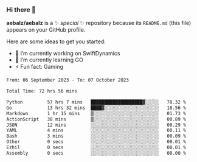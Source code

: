 ### Hi there 👋

**aebalz/aebalz** is a ✨ _special_ ✨ repository because its `README.md` (this file) appears on your GitHub profile.

Here are some ideas to get you started:

- 🔭 I’m currently working on SwiftDynamics
- 🌱 I’m currently learning GO
-  ⚡ Fun fact: Gaming
  
  <!--
- 👯 I’m looking to collaborate on ...
- 🤔 I’m looking for help with ...
- 💬 Ask me about ...
- 📫 How to reach me: ...
- 😄 Pronouns: ...
-->

<!--START_SECTION:waka-->

```txt
From: 06 September 2023 - To: 07 October 2023

Total Time: 72 hrs 56 mins

Python         57 hrs 7 mins   ███████████████████▓░░░░░   78.32 %
Go             13 hrs 32 mins  ████▓░░░░░░░░░░░░░░░░░░░░   18.56 %
Markdown       1 hr 15 mins    ▒░░░░░░░░░░░░░░░░░░░░░░░░   01.73 %
ActionScript   38 mins         ▒░░░░░░░░░░░░░░░░░░░░░░░░   00.89 %
JSON           12 mins         ░░░░░░░░░░░░░░░░░░░░░░░░░   00.29 %
YAML           4 mins          ░░░░░░░░░░░░░░░░░░░░░░░░░   00.11 %
Bash           3 mins          ░░░░░░░░░░░░░░░░░░░░░░░░░   00.09 %
Other          0 secs          ░░░░░░░░░░░░░░░░░░░░░░░░░   00.01 %
Ezhil          0 secs          ░░░░░░░░░░░░░░░░░░░░░░░░░   00.01 %
Assembly       0 secs          ░░░░░░░░░░░░░░░░░░░░░░░░░   00.00 %
```

<!--END_SECTION:waka-->
